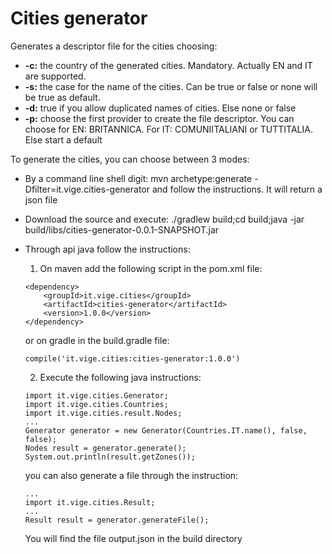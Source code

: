 # Cities generator
Generates a descriptor file for the cities choosing:

- **-c:** the country of the generated cities. Mandatory. Actually EN and IT are supported.
- **-s:** the case for the name of the cities. Can be true or false or none will be true as default.
- **-d:** true if you allow duplicated names of cities. Else none or false
- **-p:** choose the first provider to create the file descriptor. You can choose for EN: BRITANNICA. For IT: COMUNIITALIANI or TUTTITALIA. Else start a default

To generate the cities, you can choose between 3 modes:

- By a command line shell digit: mvn archetype:generate -Dfilter=it.vige.cities-generator and follow the instructions. It will return a json file

- Download the source and execute: ./gradlew build;cd build;java -jar build/libs/cities-generator-0.0.1-SNAPSHOT.jar

- Through api java follow the instructions:
	
	1. On maven add the following script in the pom.xml file:
	```
	<dependency>
		<groupId>it.vige.cities</groupId>
		<artifactId>cities-generator</artifactId>
		<version>1.0.0</version>
	</dependency>
	```
	
	or on gradle in the build.gradle file:
		
	```
	compile('it.vige.cities:cities-generator:1.0.0')
	```
	
	2. Execute the following java instructions:
	```
	import it.vige.cities.Generator;
	import it.vige.cities.Countries;
	import it.vige.cities.result.Nodes;
	...
	Generator generator = new Generator(Countries.IT.name(), false, false);
	Nodes result = generator.generate();
	System.out.println(result.getZones());
	```
	you can also generate a file through the instruction:
	```
	...
	import it.vige.cities.Result;
	...
	Result result = generator.generateFile();
	```
	You will find the file output.json in the build directory